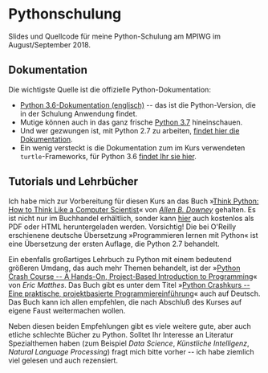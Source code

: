 # Pythonschulung

Slides und Quellcode für meine Python-Schulung am MPIWG im August/September 2018.

## Dokumentation

Die wichtigste Quelle ist die offizielle Python-Dokumentation:

- [Python 3.6-Dokumentation (englisch)](https://docs.python.org/3.6/) -- das ist die Python-Version, die in der Schulung Anwendung findet.
- Mutige können auch in das ganz frische [Python 3.7](https://docs.python.org/3.7/) hineinschauen.
- Und wer gezwungen ist, mit Python 2.7 zu arbeiten, [findet hier die Dokumentation](https://docs.python.org/2.7/).
- Ein wenig versteckt is die Dokumentation zum im Kurs verwendeten `turtle`-Frameworks, für Python 3.6 [findet Ihr sie hier](https://docs.python.org/3.6/library/turtle.html).

## Tutorials und Lehrbücher

Ich habe mich zur Vorbereitung für diesen Kurs an das Buch »[Think Python: How to Think Like a Computer Scientist](https://amzn.to/2wyRK1d)« von *[Allen B. Downey](https://en.wikipedia.org/wiki/Allen_B._Downey)* gehalten. Es ist nicht nur im Buchhandel erhältlich, sonder kann [hier](http://greenteapress.com/wp/think-python-2e/) auch kostenlos als PDF oder HTML heruntergeladen werden. Vorsichtig! Die bei O'Reilly erschienene deutsche Übersetzung »Programmieren lernen mit Python« ist eine Übersetzung der ersten Auflage, die Python 2.7 behandelt.

Ein ebenfalls großartiges Lehrbuch zu Python mit einem bedeutend größeren Umdang, das auch mehr Themen behandelt, ist der »[Python Crash Course -- A Hands-On, Project-Based Introduction to Programming](https://amzn.to/2Q08uGq)« von *Eric Matthes*. Das Buch gibt es unter dem Titel »[Python Crashkurs -- Eine praktische, projektbasierte Programmiereinführung](https://amzn.to/2wyTgjV)« auch auf Deutsch. Das Buch kann ich allen empfehlen, die nach Abschluß des Kurses auf eigene Faust weitermachen wollen.

Neben diesen beiden Empfehlungen gibt es viele weitere gute, aber auch etliche schlechte Bücher zu Python. Solltet Ihr Interesse an Literatur Spezialthemen haben (zum Beispiel *Data Science*, *Künstliche Intelligenz*, *Natural Language Processing*) fragt mich bitte vorher -- ich habe ziemlich viel gelesen und auch rezensiert.
